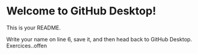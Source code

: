 # Welcome to GitHub Desktop!

This is your README.

Write your name on line 6, save it, and then head back to GitHub Desktop.
 Exercices..offen

